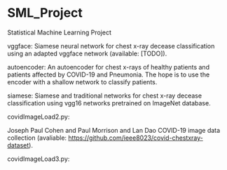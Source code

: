 # SML_Project
Statistical Machine Learning Project

vggface:
  Siamese neural network for chest x-ray decease classification using an adapted vggface network (available: [TODO]).

autoencoder:
  An autoencoder for chest x-rays of healthy patients and patients affected by COVID-19 and Pneumonia. The hope is to use 
  the encoder with a shallow network to classify patients.
 
siamese:
  Siamese and traditional networks for chest x-ray decease classification using vgg16 networks pretrained on ImageNet database.
  
covidImageLoad2.py:
 
Joseph Paul Cohen and Paul Morrison and Lan Dao COVID-19 image data collection (avaliable: https://github.com/ieee8023/covid-chestxray-dataset).

covidImageLoad3.py:
  
